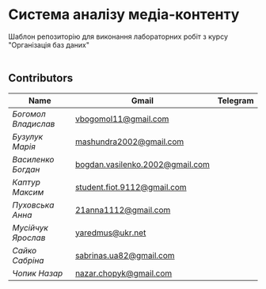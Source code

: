 # Система аналізу медіа-контенту

Шаблон репозиторію для виконання лабораторних робіт з курсу "Організація баз даних"
<br />
<br />
## Contributors
|**Name**|**Gmail**|**Telegram**|
|-------------------|-------------------------------|-----------|
|*Богомол Владислав*|vbogomol11@gmail.com|
|*Бузулук Марія*|mashundra2002@gmail.com|
|*Василенко Богдан*|bogdan.vasilenko.2002@gmail.com|
|*Каптур Максим*|student.fiot.9112@gmail.com|
|*Пуховська Анна*|21anna1112@gmail.com|
|*Мусійчук Ярослав*|yaredmus@ukr.net|
|*Сайко Сабріна*|sabrinas.ua82@gmail.com|
|*Чопик Назар*|nazar.chopyk@gmail.com|

